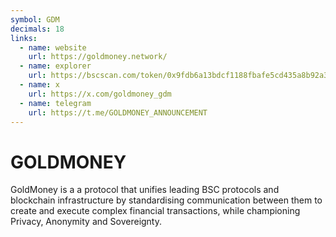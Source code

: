 ```yaml
---
symbol: GDM
decimals: 18
links:
  - name: website
    url: https://goldmoney.network/
  - name: explorer
    url: https://bscscan.com/token/0x9fdb6a13bdcf1188fbafe5cd435a8b92a327d92e
  - name: x
    url: https://x.com/goldmoney_gdm
  - name: telegram
    url: https://t.me/GOLDMONEY_ANNOUNCEMENT
---
```


# GOLDMONEY

GoldMoney is a a protocol that unifies leading BSC protocols and blockchain infrastructure by standardising communication between them to create and execute complex financial transactions, while championing Privacy, Anonymity and Sovereignty.
